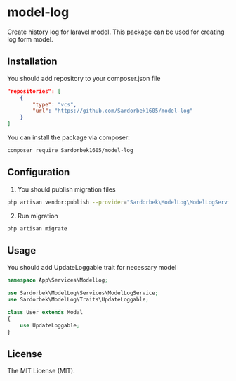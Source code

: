 # model-log
Create history log for laravel model. This package can be used for creating log form model.

<!--/delete-->

## Installation
You should add repository to your composer.json file

```json
"repositories": [
    {
        "type": "vcs",
        "url": "https://github.com/Sardorbek1605/model-log"
    }
]
```

You can install the package via composer:

```bash
composer require Sardorbek1605/model-log
```

## Configuration

1. You should publish migration files
```bash
php artisan vendor:publish --provider="Sardorbek\ModelLog\ModelLogServiceProvider"
```
2. Run migration
```bash
php artisan migrate
```
## Usage

You should add UpdateLoggable trait for necessary model 

```php
namespace App\Services\ModelLog;

use Sardorbek\ModelLog\Services\ModelLogService;
use Sardorbek\ModelLog\Traits\UpdateLoggable;

class User extends Modal
{
    use UpdateLoggable;
}
```

## License

The MIT License (MIT).